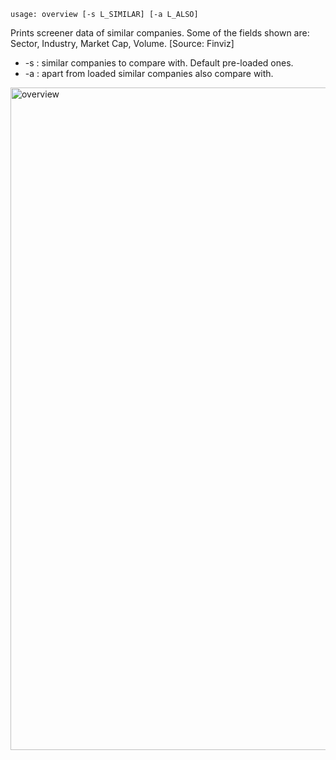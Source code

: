 ```text
usage: overview [-s L_SIMILAR] [-a L_ALSO]
```

Prints screener data of similar companies. Some of the fields shown are: Sector, Industry, Market Cap, Volume. [Source: Finviz]

* -s : similar companies to compare with. Default pre-loaded ones.
* -a : apart from loaded similar companies also compare with.

<img width="1060" alt="overview" src="https://user-images.githubusercontent.com/25267873/114103686-7a209d80-98c1-11eb-9d6a-592f42dccbf1.png">
